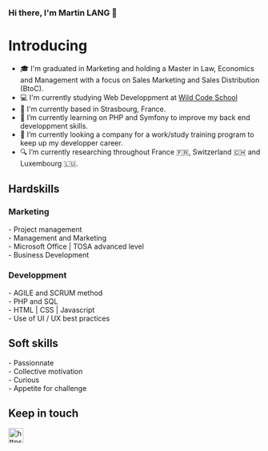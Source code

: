 ### Hi there, I'm Martin LANG 👋

<h1>Introducing</h1>

- 🎓 I'm graduated in Marketing and holding a Master in Law, Economics and Management with a focus on Sales Marketing and Sales Distribution (BtoC).
- 💻 I'm currently studying Web Developpment at [Wild Code School](https://www.wildcodeschool.com/)
- 🥨 I'm currently based in Strasbourg, France.
- 🌱 I’m currently learning on PHP and Symfony to improve my back end developpment skills.
- 🔭 I’m currently looking a company for a work/study training program to keep up my developper career.
- 🔍 I’m currently researching throughout France 🇫🇷, Switzerland 🇨🇭 and Luxembourg 🇱🇺.


<h2>Hardskills</h2>
<h3>Marketing</h3>
- Project management</br>
- Management and Marketing</br>
- Microsoft Office | TOSA advanced level</br>
- Business Development</br>
<h3>Developpment</h3>
- AGILE and SCRUM method</br>
- PHP and SQL</br>
- HTML | CSS | Javascript</br>
- Use of UI / UX best practices</br>

<h2>Soft skills</h2>
- Passionnate</br>
- Collective motivation</br>
- Curious</br>
- Appetite for challenge</br>

<h2> Keep in touch </h2>
<a href="https://www.linkedin.com/in/martin-justin-lang/"><img src="https://cdn.worldvectorlogo.com/logos/linkedin.svg" alt="https://www.linkedin.com/in/gerseystelmach/" height="30"></a>
